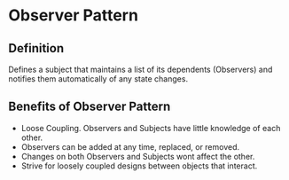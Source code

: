 # Observer Pattern

## Definition
Defines a subject that maintains a list of its dependents (Observers) and notifies them automatically of any state changes.

## Benefits of Observer Pattern

* Loose Coupling. Observers and Subjects have little knowledge of each other.
* Observers can be added at any time, replaced, or removed.
* Changes on both Observers and Subjects wont affect the other.
* Strive for loosely coupled designs between objects that interact.